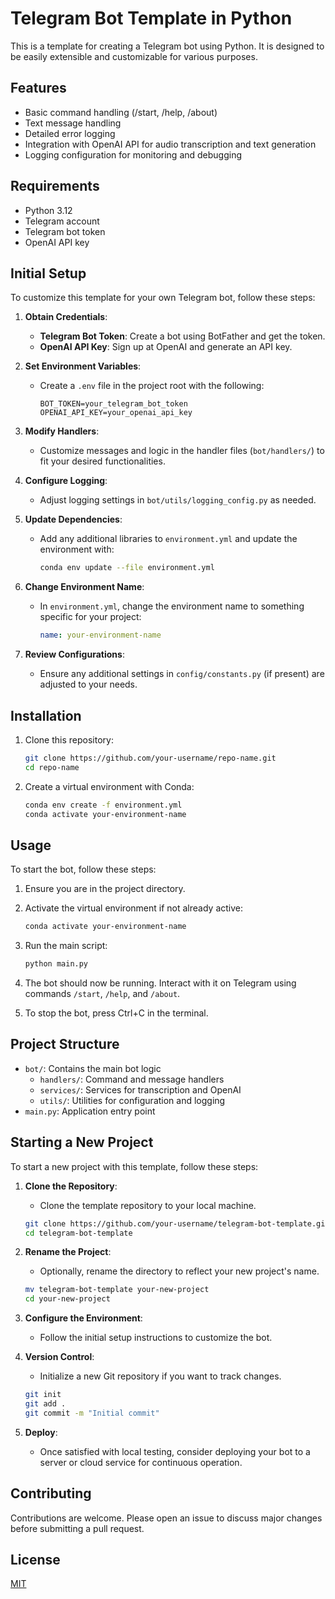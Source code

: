 # Telegram Bot Template in Python

This is a template for creating a Telegram bot using Python. It is designed to be easily extensible and customizable for various purposes.

## Features

- Basic command handling (/start, /help, /about)
- Text message handling
- Detailed error logging
- Integration with OpenAI API for audio transcription and text generation
- Logging configuration for monitoring and debugging

## Requirements

- Python 3.12
- Telegram account
- Telegram bot token
- OpenAI API key

## Initial Setup

To customize this template for your own Telegram bot, follow these steps:

1. **Obtain Credentials**:

   - **Telegram Bot Token**: Create a bot using BotFather and get the token.
   - **OpenAI API Key**: Sign up at OpenAI and generate an API key.

2. **Set Environment Variables**:

   - Create a `.env` file in the project root with the following:
     ```plaintext
     BOT_TOKEN=your_telegram_bot_token
     OPENAI_API_KEY=your_openai_api_key
     ```

3. **Modify Handlers**:

   - Customize messages and logic in the handler files (`bot/handlers/`) to fit your desired functionalities.

4. **Configure Logging**:

   - Adjust logging settings in `bot/utils/logging_config.py` as needed.

5. **Update Dependencies**:

   - Add any additional libraries to `environment.yml` and update the environment with:
     ```bash
     conda env update --file environment.yml
     ```

6. **Change Environment Name**:

   - In `environment.yml`, change the environment name to something specific for your project:
     ```yaml
     name: your-environment-name
     ```

7. **Review Configurations**:
   - Ensure any additional settings in `config/constants.py` (if present) are adjusted to your needs.

## Installation

1. Clone this repository:

   ```bash
   git clone https://github.com/your-username/repo-name.git
   cd repo-name
   ```

2. Create a virtual environment with Conda:
   ```bash
   conda env create -f environment.yml
   conda activate your-environment-name
   ```

## Usage

To start the bot, follow these steps:

1. Ensure you are in the project directory.

2. Activate the virtual environment if not already active:

   ```bash
   conda activate your-environment-name
   ```

3. Run the main script:

   ```bash
   python main.py
   ```

4. The bot should now be running. Interact with it on Telegram using commands `/start`, `/help`, and `/about`.

5. To stop the bot, press Ctrl+C in the terminal.

## Project Structure

- `bot/`: Contains the main bot logic
  - `handlers/`: Command and message handlers
  - `services/`: Services for transcription and OpenAI
  - `utils/`: Utilities for configuration and logging
- `main.py`: Application entry point

## Starting a New Project

To start a new project with this template, follow these steps:

1. **Clone the Repository**:

   - Clone the template repository to your local machine.

   ```bash
   git clone https://github.com/your-username/telegram-bot-template.git
   cd telegram-bot-template
   ```

2. **Rename the Project**:

   - Optionally, rename the directory to reflect your new project's name.

   ```bash
   mv telegram-bot-template your-new-project
   cd your-new-project
   ```

3. **Configure the Environment**:

   - Follow the initial setup instructions to customize the bot.

4. **Version Control**:

   - Initialize a new Git repository if you want to track changes.

   ```bash
   git init
   git add .
   git commit -m "Initial commit"
   ```

5. **Deploy**:
   - Once satisfied with local testing, consider deploying your bot to a server or cloud service for continuous operation.

## Contributing

Contributions are welcome. Please open an issue to discuss major changes before submitting a pull request.

## License

[MIT](https://choosealicense.com/licenses/mit/)
